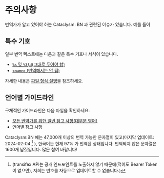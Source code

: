 # 주의사항

번역가가 알고 있어야 하는 Cataclysm: BN 과 관련된 이슈가 있습니다. 예를 들어

## 특수 기호

일부 번역 텍스트에는 다음과 같은 특수 기호나 서식이 있습니다.

- [`%s` 및 `%3$d`(그대로 두어야 함)](../explanation/file_format.md#format-strings-and-newlines)
- [`<name>` (번역해서는 안 됨)](../explanation/file_format.md#special-tags-in-strings)

자세한 내용은 [파일 형식 설명](../explanation/file_format.md)을 참조하세요.

## 언어별 가이드라인

구체적인 가이드라인은 다음 파일을 확인하세요:

- [모든 번역가를 위한 일반 참고 사항(대부분 영어)](../explanation/style_all.md)
- [언어별 참고 사항](../explanation/style.md)

Cataclysm:BN 에는 47,000개 이상의 번역 가능한 문자열이 있고(마지막 업데이트: 2024-02-04 [^1] ),
한국어는 현재 97% 가 번역된 상태입니다. 번역되지 않은 문자열은 1600개 남짓입니다. 많은 참여
바랍니다!

[^1]: (transifex API는 공개 엔드포인트를 노출하지 않기 때문에(적어도 Bearer Token이 없으면), 저희는
    번호를 자동으로 업데이트할 수 없습니다.)
